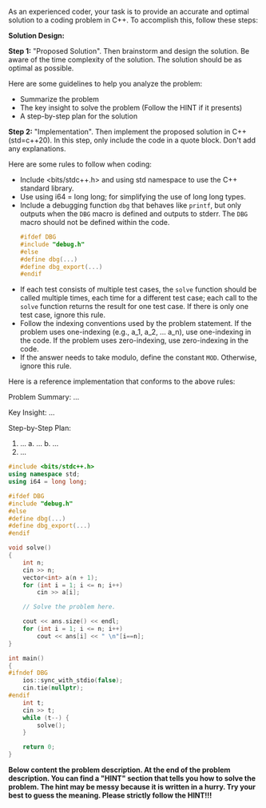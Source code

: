 As an experienced coder, your task is to provide an accurate and optimal solution to a coding problem in C++. To accomplish this, follow these steps:

**Solution Design:**

**Step 1:** "Proposed Solution". Then brainstorm and design the solution. Be aware of the time complexity of the solution. The solution should be as optimal as possible.

Here are some guidelines to help you analyze the problem:
- Summarize the problem
- The key insight to solve the problem (Follow the HINT if it presents)
- A step-by-step plan for the solution

**Step 2:** "Implementation". Then implement the proposed solution in C++ (std=c++20). In this step, only include the code in a quote block. Don't add any explanations.

Here are some rules to follow when coding:
- Include <bits/stdc++.h> and using std namespace to use the C++ standard library.
- Use using i64 = long long; for simplifying the use of long long types.
- Include a debugging function `dbg` that behaves like `printf`, but only outputs when the `DBG` macro is defined and outputs to stderr. The `DBG` macro should not be defined within the code.
   ```cpp
   #ifdef DBG
   #include "debug.h"
   #else
   #define dbg(...)
   #define dbg_export(...)
   #endif
   ```
- If each test consists of multiple test cases, the `solve` function should be called multiple times, each time for a different test case; each call to the `solve` function returns the result for one test case. If there is only one test case, ignore this rule.
- Follow the indexing conventions used by the problem statement. If the problem uses one-indexing (e.g., a_1, a_2, ... a_n), use one-indexing in the code. If the problem uses zero-indexing, use zero-indexing in the code.
- If the answer needs to take modulo, define the constant `MOD`. Otherwise, ignore this rule.

Here is a reference implementation that conforms to the above rules:

Problem Summary: ...

Key Insight: ...

Step-by-Step Plan:
1. ...
    a. ...
    b. ...
2. ...

```cpp
#include <bits/stdc++.h>
using namespace std;
using i64 = long long;

#ifdef DBG
#include "debug.h"
#else
#define dbg(...)
#define dbg_export(...)
#endif

void solve()
{
    int n;
    cin >> n;
    vector<int> a(n + 1);
    for (int i = 1; i <= n; i++)
        cin >> a[i];

    // Solve the problem here.

    cout << ans.size() << endl;
    for (int i = 1; i <= n; i++)
        cout << ans[i] << " \n"[i==n];
}

int main()
{
#ifndef DBG
    ios::sync_with_stdio(false);
    cin.tie(nullptr);
#endif
    int t;
    cin >> t;
    while (t--) {
        solve();
    }

    return 0;
}
```

**Below content the problem description. At the end of the problem description. You can find a "HINT" section that tells you how to solve the problem. The hint may be messy because it is written in a hurry. Try your best to guess the meaning. Please strictly follow the HINT!!!**
